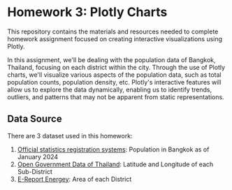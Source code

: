# Homework 3: Plotly Charts

This repository contains the materials and resources needed to complete homework assignment focused on creating interactive visualizations using Plotly.

In this assignment, we'll be dealing with the population data of Bangkok, Thailand, focusing on each district within the city. Through the use of Plotly charts, we'll visualize various aspects of the population data, such as total population counts, population density, etc. Plotly's interactive features will allow us to explore the data dynamically, enabling us to identify trends, outliers, and patterns that may not be apparent from static representations.

## Data Source

There are 3 dataset used in this homework:
1. [Official statistics registration systems](https://stat.bora.dopa.go.th/stat/statnew/statMONTH/statmonth/#/displayData): Population in Bangkok as of January 2024 
2. [Open Government Data of Thailand](https://data.go.th/dataset/item_c6d42e1b-3219-47e1-b6b7-dfe914f27910): Latitude and Longitude of each Sub-District
3. [E-Report Energey](https://e-report.energy.go.th/area/Bangkok.htm): Area of each District

